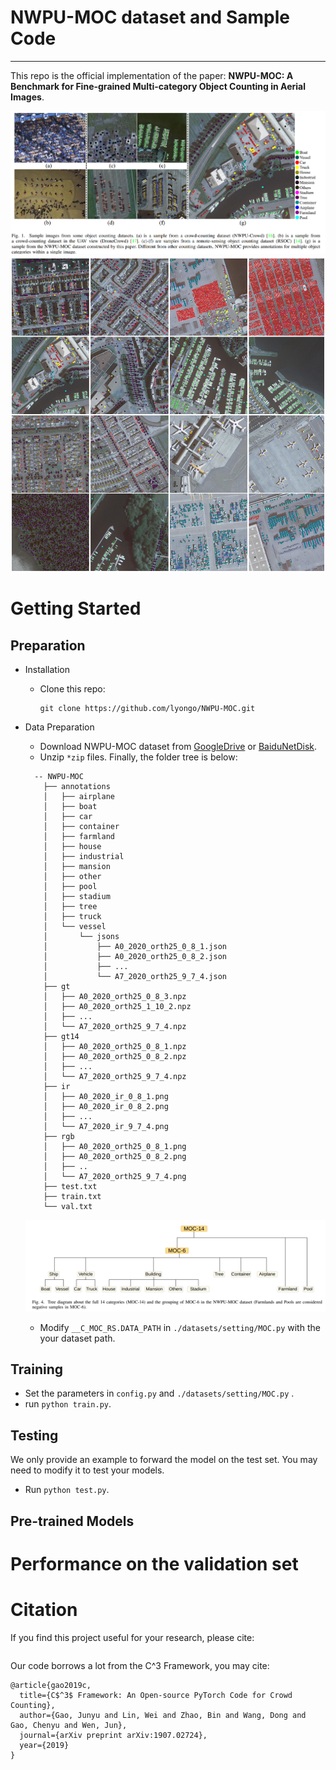 # NWPU-MOC dataset and  Sample Code

---

This repo is the official implementation of the paper: **NWPU-MOC: A Benchmark for Fine-grained Multi-category Object Counting in Aerial Images**. 

![fig1](fig/fig1.png)
![fig2](fig/fig2.png)




# Getting Started

## Preparation

- Installation

  - Clone this repo:

    ```
    git clone https://github.com/lyongo/NWPU-MOC.git
    ```

- Data Preparation

  - Download NWPU-MOC dataset from [GoogleDrive](https://drive.google.com/file/d/1AHOBAzOag0jlH3cLjukXdMYsCJhYaiOi/view?usp=drive_link) or [BaiduNetDisk](https://pan.baidu.com/s/145ajOgWBNF_KRb04mDTtkg?pwd=nwpu). 
  - Unzip ```*zip``` files. Finally, the folder tree is below:

  ```
    -- NWPU-MOC
      ├── annotations
      │   ├── airplane
      │   ├── boat
      │   ├── car
      │   ├── container
      │   ├── farmland
      │   ├── house
      │   ├── industrial
      │   ├── mansion
      │   ├── other
      │   ├── pool
      │   ├── stadium
      │   ├── tree
      │   ├── truck
      │   └── vessel
      │       └── jsons
      │           ├── A0_2020_orth25_0_8_1.json
      │           ├── A0_2020_orth25_0_8_2.json
      │           ├── ...
      │           └── A7_2020_orth25_9_7_4.json
      ├── gt
      │   ├── A0_2020_orth25_0_8_3.npz
      │   ├── A0_2020_orth25_1_10_2.npz
      │   ├── ...
      │   └── A7_2020_orth25_9_7_4.npz
      ├── gt14
      │   ├── A0_2020_orth25_0_8_1.npz
      │   ├── A0_2020_orth25_0_8_2.npz
      │   ├── ...
      │   └── A7_2020_orth25_9_7_4.npz
      ├── ir
      │   ├── A0_2020_ir_0_8_1.png
      │   ├── A0_2020_ir_0_8_2.png
      │   ├── ...
      │   └── A7_2020_ir_9_7_4.png
      ├── rgb
      │   ├── A0_2020_orth25_0_8_1.png
      │   ├── A0_2020_orth25_0_8_2.png
      │   ├── ..
      │   └── A7_2020_orth25_9_7_4.png
      ├── test.txt
      ├── train.txt
      └── val.txt
  ```

  

  ![fig3](fig/fig3.png)

  

  - Modify ```__C_MOC_RS.DATA_PATH``` in ```./datasets/setting/MOC.py``` with the your dataset path.


## Training

- Set the parameters in ```config.py``` and ```./datasets/setting/MOC.py``` .
- run ```python train.py```.

## Testing

We only provide an example to forward the model on the test set. You may need to modify it to test your models.

- Run ```python test.py```. 

## Pre-trained Models



# Performance on the validation set



# Citation

If you find this project useful for your research, please cite:

```

```

Our code borrows a lot from the C^3 Framework, you may cite:

```
@article{gao2019c,
  title={C$^3$ Framework: An Open-source PyTorch Code for Crowd Counting},
  author={Gao, Junyu and Lin, Wei and Zhao, Bin and Wang, Dong and Gao, Chenyu and Wen, Jun},
  journal={arXiv preprint arXiv:1907.02724},
  year={2019}
}
```
